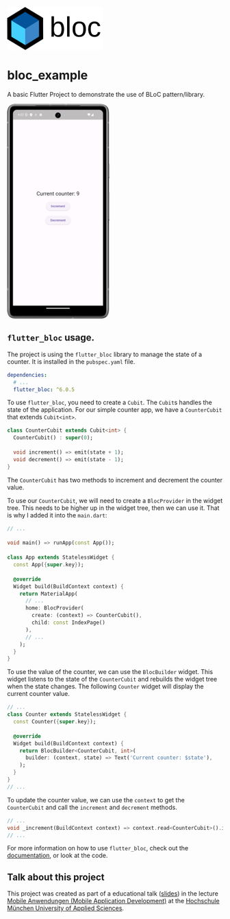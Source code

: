 <img alt="bloc logo" height="100" src="https://raw.githubusercontent.com/felangel/bloc/master/assets/logos/flutter_bloc.png"/>

# bloc_example

A basic Flutter Project to demonstrate the use of BLoC pattern/library.

<img alt="Screenshot" height="500" src="docs/img/screenshot.png"/>

## `flutter_bloc` usage.

The project is using the `flutter_bloc` library to manage the state of a counter.
It is installed in the `pubspec.yaml` file.

```yaml
dependencies:
  # ...
  flutter_bloc: ^6.0.5
```

To use `flutter_bloc`, you need to create a `Cubit`. The `Cubit`s handles the state of the application.
For our simple counter app, we have a `CounterCubit` that extends `Cubit<int>`.

```dart
class CounterCubit extends Cubit<int> {
  CounterCubit() : super(0);

  void increment() => emit(state + 1);
  void decrement() => emit(state - 1);
}
```

The `CounterCubit` has two methods to increment and decrement the counter value.

To use our `CounterCubit`, we will need to create a `BlocProvider` in the widget tree.
This needs to be higher up in the widget tree, then we can use it. That is why I added it into the `main.dart`:

```dart
// ...

void main() => runApp(const App());

class App extends StatelessWidget {
  const App({super.key});

  @override
  Widget build(BuildContext context) {
    return MaterialApp(
      // ...
      home: BlocProvider(
        create: (context) => CounterCubit(),
        child: const IndexPage()
      ),
      // ...
    );
  }
}
```

To use the value of the counter, we can use the `BlocBuilder` widget. This widget listens to the state of the `CounterCubit` and rebuilds the widget tree when the state changes.
The following `Counter` widget will display the current counter value.

```dart
// ...
class Counter extends StatelessWidget {
  const Counter({super.key});

  @override
  Widget build(BuildContext context) {
    return BlocBuilder<CounterCubit, int>(
      builder: (context, state) => Text('Current counter: $state'),
    );
  }
}
// ...
```

To update the counter value, we can use the `context` to get the `CounterCubit` and call the `increment` and `decrement` methods.

```dart
// ...
void _increment(BuildContext context) => context.read<CounterCubit>().increment();
// ...
```

For more information on how to use `flutter_bloc`, check out the [documentation](https://bloclibrary.dev/), or look at the code.

## Talk about this project

This project was created as part of a educational talk ([slides](docs/slides.pdf)) in the lecture [Mobile Anwendungen (Mobile Application Development)](https://hm.pages.gitlab.lrz.de/muc.dai-organisation/gs/Mobile%20Anwendungen.html) at the [Hochschule München University of Applied Sciences](https://www.hm.edu/).